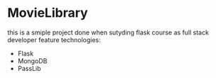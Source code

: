 # MovieLibrary
this is a smiple project done when sutyding flask course as full stack developer 
feature technologies:
- Flask
- MongoDB
- PassLib
